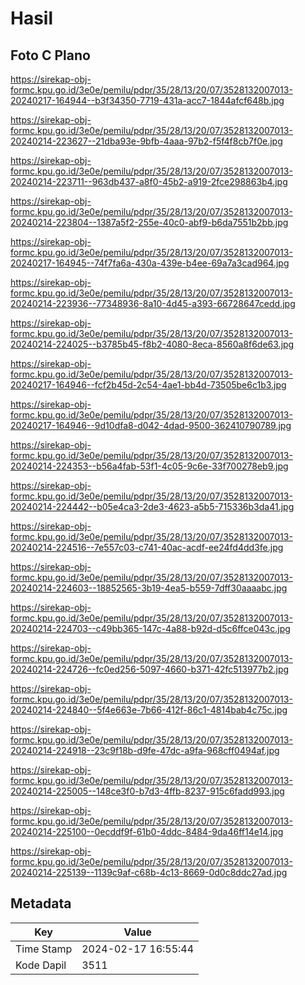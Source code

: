# Hasil

## Foto C Plano

https://sirekap-obj-formc.kpu.go.id/3e0e/pemilu/pdpr/35/28/13/20/07/3528132007013-20240217-164944--b3f34350-7719-431a-acc7-1844afcf648b.jpg

https://sirekap-obj-formc.kpu.go.id/3e0e/pemilu/pdpr/35/28/13/20/07/3528132007013-20240214-223627--21dba93e-9bfb-4aaa-97b2-f5f4f8cb7f0e.jpg

https://sirekap-obj-formc.kpu.go.id/3e0e/pemilu/pdpr/35/28/13/20/07/3528132007013-20240214-223711--963db437-a8f0-45b2-a919-2fce298863b4.jpg

https://sirekap-obj-formc.kpu.go.id/3e0e/pemilu/pdpr/35/28/13/20/07/3528132007013-20240214-223804--1387a5f2-255e-40c0-abf9-b6da7551b2bb.jpg

https://sirekap-obj-formc.kpu.go.id/3e0e/pemilu/pdpr/35/28/13/20/07/3528132007013-20240217-164945--74f7fa6a-430a-439e-b4ee-69a7a3cad964.jpg

https://sirekap-obj-formc.kpu.go.id/3e0e/pemilu/pdpr/35/28/13/20/07/3528132007013-20240214-223936--77348936-8a10-4d45-a393-66728647cedd.jpg

https://sirekap-obj-formc.kpu.go.id/3e0e/pemilu/pdpr/35/28/13/20/07/3528132007013-20240214-224025--b3785b45-f8b2-4080-8eca-8560a8f6de63.jpg

https://sirekap-obj-formc.kpu.go.id/3e0e/pemilu/pdpr/35/28/13/20/07/3528132007013-20240217-164946--fcf2b45d-2c54-4ae1-bb4d-73505be6c1b3.jpg

https://sirekap-obj-formc.kpu.go.id/3e0e/pemilu/pdpr/35/28/13/20/07/3528132007013-20240217-164946--9d10dfa8-d042-4dad-9500-362410790789.jpg

https://sirekap-obj-formc.kpu.go.id/3e0e/pemilu/pdpr/35/28/13/20/07/3528132007013-20240214-224353--b56a4fab-53f1-4c05-9c6e-33f700278eb9.jpg

https://sirekap-obj-formc.kpu.go.id/3e0e/pemilu/pdpr/35/28/13/20/07/3528132007013-20240214-224442--b05e4ca3-2de3-4623-a5b5-715336b3da41.jpg

https://sirekap-obj-formc.kpu.go.id/3e0e/pemilu/pdpr/35/28/13/20/07/3528132007013-20240214-224516--7e557c03-c741-40ac-acdf-ee24fd4dd3fe.jpg

https://sirekap-obj-formc.kpu.go.id/3e0e/pemilu/pdpr/35/28/13/20/07/3528132007013-20240214-224603--18852565-3b19-4ea5-b559-7dff30aaaabc.jpg

https://sirekap-obj-formc.kpu.go.id/3e0e/pemilu/pdpr/35/28/13/20/07/3528132007013-20240214-224703--c49bb365-147c-4a88-b92d-d5c6ffce043c.jpg

https://sirekap-obj-formc.kpu.go.id/3e0e/pemilu/pdpr/35/28/13/20/07/3528132007013-20240214-224726--fc0ed256-5097-4660-b371-42fc513977b2.jpg

https://sirekap-obj-formc.kpu.go.id/3e0e/pemilu/pdpr/35/28/13/20/07/3528132007013-20240214-224840--5f4e663e-7b66-412f-86c1-4814bab4c75c.jpg

https://sirekap-obj-formc.kpu.go.id/3e0e/pemilu/pdpr/35/28/13/20/07/3528132007013-20240214-224918--23c9f18b-d9fe-47dc-a9fa-968cff0494af.jpg

https://sirekap-obj-formc.kpu.go.id/3e0e/pemilu/pdpr/35/28/13/20/07/3528132007013-20240214-225005--148ce3f0-b7d3-4ffb-8237-915c6fadd993.jpg

https://sirekap-obj-formc.kpu.go.id/3e0e/pemilu/pdpr/35/28/13/20/07/3528132007013-20240214-225100--0ecddf9f-61b0-4ddc-8484-9da46ff14e14.jpg

https://sirekap-obj-formc.kpu.go.id/3e0e/pemilu/pdpr/35/28/13/20/07/3528132007013-20240214-225139--1139c9af-c68b-4c13-8669-0d0c8ddc27ad.jpg


## Metadata

| Key        | Value               |
| ---------- | ------------------- |
| Time Stamp | 2024-02-17 16:55:44 |
| Kode Dapil | 3511                |



